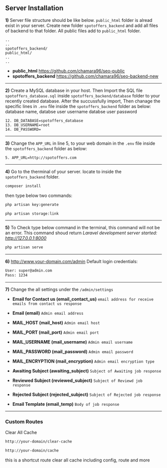 ## Server Installation

**1)** Server file structure should be like below. `public_html` folder is alread exist in your server. Create new folder `spotoffers_backend` and add all files of backend to that folder. All public files add to `public_html` folder.
```
..
..
spotoffers_backend/
public_html/
..
..
```
- **public_html** https://github.com/chamara96/seo-public
- **spotoffers_backend** https://github.com/chamara96/seo-backend-new

---

**2)** Create a MySQL database in your host. Then Import the SQL file `spotoffers_database.sql` inside `spotoffers_backend/database` folder to your recently created database. After the succussfully import, Then chanage the specific lines in `.env` file inside the `spotoffers_backend` folder as below:
database name,
databse user username
databse user password
```
12. DB_DATABASE=spotoffers_database
13. DB_USERNAME=root
14. DB_PASSWORD=
```

---

**3)** Change the `APP_URL` in line 5, to your web domain in the `.env` file inside the `spotoffers_backend` folder as below:
```
5. APP_URL=http://spotoffers.com
```

---

**4)** Go to the therminal of your server. locate to inside the `spotoffers_backend` folder.
```sh
composer install
```

then type below two commands:
```sh
php artisan key:generate
```
```sh
php artisan storage:link
```

---

**5)** To Check type below command in the terminal, this command will not be an error. This command shoud return *Laravel development server started: http://127.0.0.1:8000*
```sh
php artisan serve
```

---

**6)** http://www.your-domain.com/admin
Default login credentials:

```sh
User: super@admin.com
Pass: 1234
```

---

**7)** Change the all settings under the `/admin/settings`

- **Email for Contact us (email_contact_us)** `email address for receive emails from contact us response`
- **Email (email)** `Admin email address`
- **MAIL_HOST (mail_host)** `Admin email host`
- **MAIL_PORT (mail_port)** `Admin email port`
- **MAIL_USERNAME (mail_username)** `Admin email username`
- **MAIL_PASSWORD (mail_password)** `Admin email password`
- **MAIL_ENCRYPTION (mail_encryption)** `Admin email encryption type`

- **Awaiting Subject (awaiting_subject)** `Subject of Awaiting job response`
- **Reviewed Subject (reviewed_subject)** `Subject of Reviewd job response`
- **Rejected Subject (rejected_subject)**   `Subject of Rejected job response`

- **Email Template (email_temp)**   `Body of job response`

---

### Custom Routes

Clear All Cache
```sh
http://your-domain/clear-cache
```
```sh
http://your-domain/cache
```

this is a shortcut route clear all cache including config, route and more

